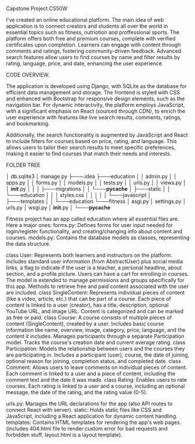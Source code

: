Capstone Project CS50W

I've created an online educational platform.
The main idea of web application is to connect creators and students all over the world in essential topics such as fitness, nutriotion and proffessional sports.
The platform offers both free and premium courses, complete with verified certificates upon completion. Learners can engage with content through comments and ratings, fostering community-driven feedback. Advanced search features allow users to find courses by name and filter results by rating, language, price, and date, enhancing the user experience.

CODE OVERVIEW.

The application is developed using Django, with SQLite as the database for efficient data management and storage. The frontend is styled with CSS and enhanced with Bootstrap for responsive design elements, such as the navigation bar. For dynamic interactivity, the platform employs JavaScript, with a significant emphasis on React (sourced through CDN), to enrich the user experience with features like live search results, comments, ratings, and bookmarking.

Additionally, the search functionality is augmented by JavaScript and React to include filters for courses based on price, rating, and language. This allows users to tailor their search results to meet specific preferences, making it easier to find courses that match their needs and interests.


FOLDER TREE


│   db.sqlite3
│   manage.py
├───.idea
├───education
│   │   admin.py
│   │   apps.py
│   │   forms.py
│   │   models.py
│   │   tests.py
│   │   urls.py
│   │   views.py
│   │   __init__.py
│   │
│   ├───migrations
│   │   └───__pycache__
│   ├───static
│   │   └───education
│   │       │   styles.css
│   │       │
│   │       └───javascript
│   ├───templates
│   │   └───education
└───fitness
    │   asgi.py
    │   settings.py
    │   urls.py
    │   wsgi.py
    │   __init__.py
    │
    └───__pycache__


Fitness project has an app called education where all essential files are. 
Here a major ones:
forms.py: Defines forms for user input needed for login/register functionality, and creating/changing info about content and courses.
models.py: Contains the database models as classes, representing the data structure.

  class User:
Represents both learners and instructors on the platform.
Includes standard user information (from AbstractUser) plus social media links, a flag to indicate if the user is a teacher, a personal headline, about section, and a profile picture.
Users can have a cart for enrolling in courses.
The model is extended to manage permissions and groups specifically for this app.
Methods to retrieve free and paid content associated with the user are included.
  class SingleContent:
Represents individual pieces of content (like a video, article, etc.) that can be part of a course.
Each piece of content is linked to a user (creator), has a title, description, optional YouTube URL, and image URL.
Content is categorized and can be marked as free or paid.
  class Course:
A course consists of multiple pieces of content (SingleContent), created by a user.
Includes basic course information like name, overview, image, category, price, language, and the content it includes.
Manages participants through a separate Participation model.
Tracks the course's creation date and current average rating.
  class Participation:
Models the relationship between users and the courses they are participating in.
Includes a participant (user), course, the date of joining, optional reason for joining, completion status, and completed date.
  class Comment:
Allows users to leave comments on individual pieces of content.
Each comment is linked to a user and a piece of content, including the comment text and the date it was made.
 class Rating:
Enables users to rate courses.
Each rating is linked to a user and a course, including an optional message, the date of the rating, and the rating value (0-5).

urls.py: Manages the URL declarations for the app (also API routes to connect React with server).
static:	Holds static files like CSS and JavaScript, including a React application for dynamic content handling.
templates: Contains HTML templates for rendering the app's web pages.(includes 404.html file to render custom error for bad requests and forbidden stuff, layout.html is a layout template).
